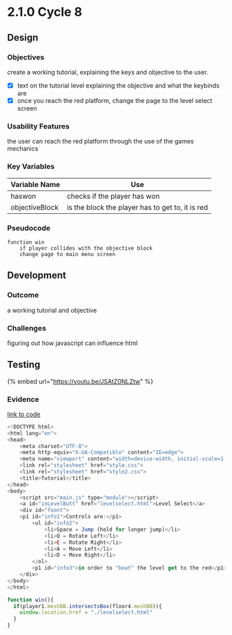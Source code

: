 # 2.1.0 Cycle 8

## Design

### Objectives

create a working tutorial, explaining the keys and objective to the user.

* [x] text on the tutorial level explaining the objective and what the keybinds are
* [x] once you reach the red platform, change the page to the level select screen

### Usability Features

the user can reach the red platform through the use of the games mechanics

### Key Variables

| Variable Name  | Use                                              |
| -------------- | ------------------------------------------------ |
| haswon         | checks if the player has won                     |
| objectiveBlock | is the block the player has to get to, it is red |

### Pseudocode

```
function win 
    if player collides with the objective block
    change page to main menu screen
```

## Development

### Outcome

a working tutorial and objective

### Challenges

figuring out how javascript can influence html

## Testing

{% embed url="https://youtu.be/JSAtZ0NLZtw" %}

### Evidence

[link to code](https://github.com/Ca-Hay/CollisionDetection3D)

```javascript
<!DOCTYPE html>
<html lang="en">
<head>
    <meta charset="UTF-8">
    <meta http-equiv="X-UA-Compatible" content="IE=edge">
    <meta name="viewport" content="width=device-width, initial-scale=1.0">
    <link rel="stylesheet" href="style.css">
    <link rel="stylesheet" href="style2.css">
    <title>Tutorial</title>
</head>
<body>
    <script src="main.js" type="module"></script>
    <a id="inLevelButt" href="levelselect.html">Level Select</a>
    <div id="foont">
    <p1 id="info1">Controls are:</p1>
        <ul id="info2">            
            <li>Space = Jump (hold for longer jump)</li>
            <li>Q = Rotate Left</li>
            <li>E = Rotate Right</li>
            <li>A = Move Left</li>
            <li>D = Move Right</li>
        </ol>
        <p1 id="info3">in order to "beat" the level get to the red</p1>
    </div>
</body>
</html>

function win(){
  if(player1.meshBB.intersectsBox(floor4.meshBB)){
    window.location.href = "./levelselect.html"
  }
}
```
